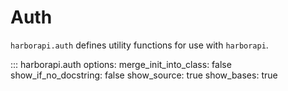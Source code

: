 # Auth

`harborapi.auth` defines utility functions for use with `harborapi`.

::: harborapi.auth
    options:
        merge_init_into_class: false
        show_if_no_docstring: false
        show_source: true
        show_bases: true
